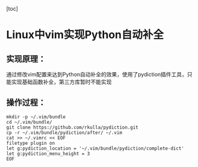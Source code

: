 [toc]



# Linux中vim实现Python自动补全



## 实现原理：

通过修改vim配置来达到Python自动补全的效果，使用了pydiction插件工具，只能实现基础函数补全，第三方库暂时不能实现



## 操作过程： 

```shell 
mkdir -p ~/.vim/bundle 
cd ~/.vim/bundle/
git clone https://github.com/rkulla/pydiction.git
cp -r ~/.vim/bundle/pydiction/after/ ~/.vim 
cat >> ~/.vimrc << EOF 
filetype plugin on
let g:pydiction_location = '~/.vim/bundle/pydiction/complete-dict'
let g:pydiction_menu_height = 3
EOF
```

